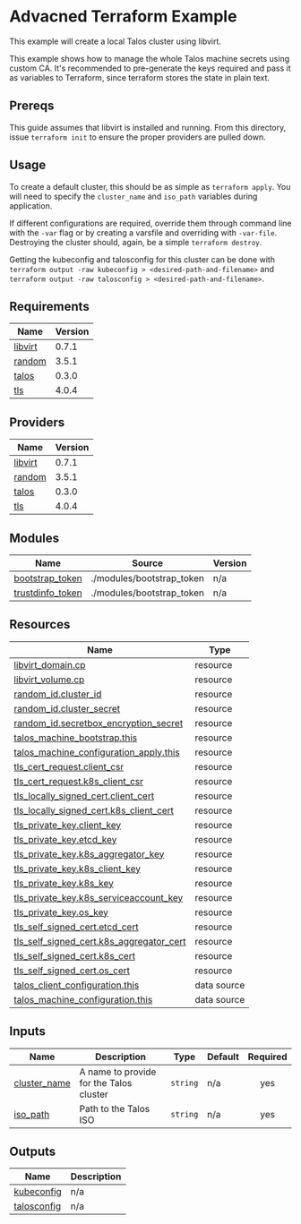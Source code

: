 # Advacned Terraform Example

This example will create a local Talos cluster using libvirt.

This example shows how to manage the whole Talos machine secrets using custom CA.
It's recommended to pre-generate the keys required and pass it as variables to Terraform, since terraform stores the state in plain text.

## Prereqs

This guide assumes that libvirt is installed and running.
From this directory, issue `terraform init` to ensure the proper providers are pulled down.

## Usage

To create a default cluster, this should be as simple as `terraform apply`.
You will need to specify the `cluster_name` and `iso_path` variables during application.

If different configurations are required, override them through command line with the `-var` flag or by creating a varsfile and overriding with `-var-file`.
Destroying the cluster should, again, be a simple `terraform destroy`.

Getting the kubeconfig and talosconfig for this cluster can be done with `terraform output -raw kubeconfig > <desired-path-and-filename>` and `terraform output -raw talosconfig > <desired-path-and-filename>`.

<!-- BEGIN_TF_DOCS -->
## Requirements

| Name | Version |
|------|---------|
| <a name="requirement_libvirt"></a> [libvirt](#requirement\_libvirt) | 0.7.1 |
| <a name="requirement_random"></a> [random](#requirement\_random) | 3.5.1 |
| <a name="requirement_talos"></a> [talos](#requirement\_talos) | 0.3.0 |
| <a name="requirement_tls"></a> [tls](#requirement\_tls) | 4.0.4 |

## Providers

| Name | Version |
|------|---------|
| <a name="provider_libvirt"></a> [libvirt](#provider\_libvirt) | 0.7.1 |
| <a name="provider_random"></a> [random](#provider\_random) | 3.5.1 |
| <a name="provider_talos"></a> [talos](#provider\_talos) | 0.3.0 |
| <a name="provider_tls"></a> [tls](#provider\_tls) | 4.0.4 |

## Modules

| Name | Source | Version |
|------|--------|---------|
| <a name="module_bootstrap_token"></a> [bootstrap\_token](#module\_bootstrap\_token) | ./modules/bootstrap_token | n/a |
| <a name="module_trustdinfo_token"></a> [trustdinfo\_token](#module\_trustdinfo\_token) | ./modules/bootstrap_token | n/a |

## Resources

| Name | Type |
|------|------|
| [libvirt_domain.cp](https://registry.terraform.io/providers/dmacvicar/libvirt/0.7.1/docs/resources/domain) | resource |
| [libvirt_volume.cp](https://registry.terraform.io/providers/dmacvicar/libvirt/0.7.1/docs/resources/volume) | resource |
| [random_id.cluster_id](https://registry.terraform.io/providers/hashicorp/random/3.5.1/docs/resources/id) | resource |
| [random_id.cluster_secret](https://registry.terraform.io/providers/hashicorp/random/3.5.1/docs/resources/id) | resource |
| [random_id.secretbox_encryption_secret](https://registry.terraform.io/providers/hashicorp/random/3.5.1/docs/resources/id) | resource |
| [talos_machine_bootstrap.this](https://registry.terraform.io/providers/siderolabs/talos/0.3.0/docs/resources/machine_bootstrap) | resource |
| [talos_machine_configuration_apply.this](https://registry.terraform.io/providers/siderolabs/talos/0.3.0/docs/resources/machine_configuration_apply) | resource |
| [tls_cert_request.client_csr](https://registry.terraform.io/providers/hashicorp/tls/4.0.4/docs/resources/cert_request) | resource |
| [tls_cert_request.k8s_client_csr](https://registry.terraform.io/providers/hashicorp/tls/4.0.4/docs/resources/cert_request) | resource |
| [tls_locally_signed_cert.client_cert](https://registry.terraform.io/providers/hashicorp/tls/4.0.4/docs/resources/locally_signed_cert) | resource |
| [tls_locally_signed_cert.k8s_client_cert](https://registry.terraform.io/providers/hashicorp/tls/4.0.4/docs/resources/locally_signed_cert) | resource |
| [tls_private_key.client_key](https://registry.terraform.io/providers/hashicorp/tls/4.0.4/docs/resources/private_key) | resource |
| [tls_private_key.etcd_key](https://registry.terraform.io/providers/hashicorp/tls/4.0.4/docs/resources/private_key) | resource |
| [tls_private_key.k8s_aggregator_key](https://registry.terraform.io/providers/hashicorp/tls/4.0.4/docs/resources/private_key) | resource |
| [tls_private_key.k8s_client_key](https://registry.terraform.io/providers/hashicorp/tls/4.0.4/docs/resources/private_key) | resource |
| [tls_private_key.k8s_key](https://registry.terraform.io/providers/hashicorp/tls/4.0.4/docs/resources/private_key) | resource |
| [tls_private_key.k8s_serviceaccount_key](https://registry.terraform.io/providers/hashicorp/tls/4.0.4/docs/resources/private_key) | resource |
| [tls_private_key.os_key](https://registry.terraform.io/providers/hashicorp/tls/4.0.4/docs/resources/private_key) | resource |
| [tls_self_signed_cert.etcd_cert](https://registry.terraform.io/providers/hashicorp/tls/4.0.4/docs/resources/self_signed_cert) | resource |
| [tls_self_signed_cert.k8s_aggregator_cert](https://registry.terraform.io/providers/hashicorp/tls/4.0.4/docs/resources/self_signed_cert) | resource |
| [tls_self_signed_cert.k8s_cert](https://registry.terraform.io/providers/hashicorp/tls/4.0.4/docs/resources/self_signed_cert) | resource |
| [tls_self_signed_cert.os_cert](https://registry.terraform.io/providers/hashicorp/tls/4.0.4/docs/resources/self_signed_cert) | resource |
| [talos_client_configuration.this](https://registry.terraform.io/providers/siderolabs/talos/0.3.0/docs/data-sources/client_configuration) | data source |
| [talos_machine_configuration.this](https://registry.terraform.io/providers/siderolabs/talos/0.3.0/docs/data-sources/machine_configuration) | data source |

## Inputs

| Name | Description | Type | Default | Required |
|------|-------------|------|---------|:--------:|
| <a name="input_cluster_name"></a> [cluster\_name](#input\_cluster\_name) | A name to provide for the Talos cluster | `string` | n/a | yes |
| <a name="input_iso_path"></a> [iso\_path](#input\_iso\_path) | Path to the Talos ISO | `string` | n/a | yes |

## Outputs

| Name | Description |
|------|-------------|
| <a name="output_kubeconfig"></a> [kubeconfig](#output\_kubeconfig) | n/a |
| <a name="output_talosconfig"></a> [talosconfig](#output\_talosconfig) | n/a |
<!-- END_TF_DOCS -->